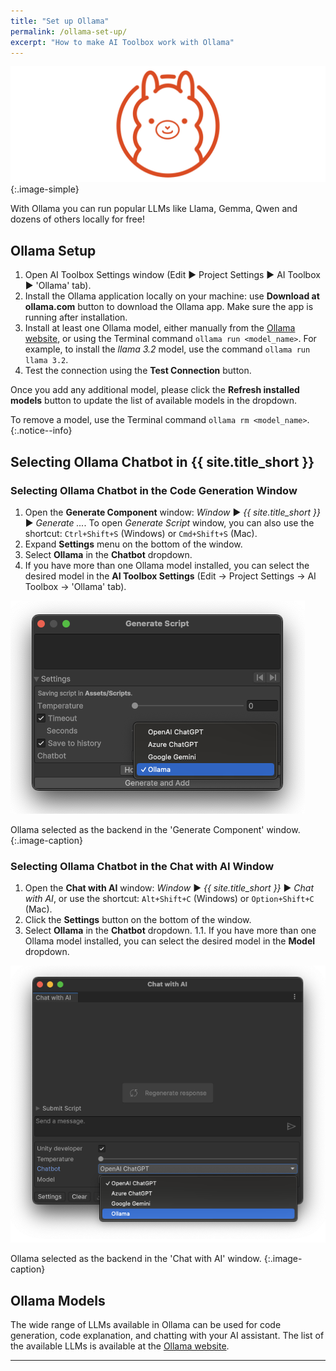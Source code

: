 ```yaml
---
title: "Set up Ollama"
permalink: /ollama-set-up/
excerpt: "How to make AI Toolbox work with Ollama"
---
```


![](../assets/images/landing/landing_icon_llm_wide.svg){:.image-simple}


With Ollama you can run popular LLMs like Llama, Gemma, Qwen and dozens of others locally for free!

## Ollama Setup

1. Open AI Toolbox Settings window (Edit ▶︎ Project Settings ▶︎ AI Toolbox ▶︎ 'Ollama' tab).
1. Install the Ollama application locally on your machine: use **Download at ollama.com** button to download the Ollama app. Make sure the app is running after installation.
1. Install at least one Ollama model, either manually from the [Ollama website](https://ollama.com/library), or using the Terminal command `ollama run <model_name>`. For example, to install the _llama 3.2_ model, use the command `ollama run llama 3.2`.
1. Test the connection using the **Test Connection** button.

Once you add any additional model, please click the **Refresh installed models** button to update the list of available models in the dropdown.

To remove a model, use the Terminal command `ollama rm <model_name>`.
{:.notice--info}

## Selecting Ollama Chatbot in {{ site.title_short }}

### Selecting Ollama Chatbot in the Code Generation Window

1. Open the **Generate Component** window: _Window_ ▶︎ _{{ site.title_short }}_ ▶︎ _Generate ..._. To open _Generate Script_ window, you can also use the shortcut: `Ctrl+Shift+S` (Windows) or `Cmd+Shift+S` (Mac).
1. Expand **Settings** menu on the bottom of the window.
1. Select **Ollama** in the **Chatbot** dropdown.
  1. If you have more than one Ollama model installed, you can select the desired model in the **AI Toolbox Settings** (Edit → Project Settings → AI Toolbox → 'Ollama' tab).

![](../assets/images/manual_images/ollama-backend-generate-code.png)

Ollama selected as the backend in the 'Generate Component' window.
{:.image-caption}

### Selecting Ollama Chatbot in the Chat with AI Window

1. Open the **Chat with AI** window: _Window_ ▶︎ _{{ site.title_short }}_ ▶︎ _Chat with AI_, or use the shortcut: `Alt+Shift+C` (Windows) or `Option+Shift+C` (Mac).
1. Click the **Settings** button on the bottom of the window.
1. Select **Ollama** in the **Chatbot** dropdown.
    1.1. If you have more than one Ollama model installed, you can select the desired model in the **Model** dropdown.

![](../assets/images/manual_images/ollama-backend-chat-with-ai.png)

Ollama selected as the backend in the 'Chat with AI' window.
{:.image-caption}


## Ollama Models

The wide range of LLMs available in Ollama can be used for code generation, code explanation, and chatting with your AI assistant.
The list of the available LLMs is available at the [Ollama website](https://ollama.com/library).

<!--
[*Gemini*](https://gemini.google.com/) (aka Bard) is a conversational generative artificial intelligence chatbot developed by Google, based on the state-of-the-art language models. {{ site.title_short }} integrates with *Gemini* to provide a seamless experience for generating code, explaining code, and chatting with your AI assistant.
-->

<!--
As of **{{ site.title_short }} ver 5.1.0** we have greatly simplified the setup process for *Gemini*. Now the setup generally takes just a few minutes and does not require any special knowledge or skills.
{:.notice--info}
-->

---

<!--
Setting up **Gemini** in {{ site.title_short }} consists of the following steps:

1. Set up a *Google Cloud project* using *Google AI Studio*,
1. Configure access to Gemini from Unity.

Let's go through these steps in detail.

## Set up a Google Cloud project

First, you need to create a *Google Cloud project* and get an *API key*.
This is a one-time process that takes a few minutes. After that, you can use Gemini in any {{ site.title_short }} project.

To do this, log into **Google AI Studio** and create and *API key* on the following page: [https://aistudio.google.com/app/apikey](https://aistudio.google.com/app/apikey){:target="_blank"}

![](../assets/images/manual_images/google-ai-studio-get-api-key.png){:.image-rounded width="450px"}

Google AI Studio "Get API key" page
{:.image-caption}

If you don't have a Google account, you will need to create one. You can use your existing email address or create a new one.
{:.notice--info}

You can either create a new project or use an existing one. In either case, *Google AI Studio* will automatically configure the project for you.

![](../assets/images/manual_images/google-ai-studio-create-api-key.png){:.image-rounded width="450px"}

Google AI Studio "Create API key" menu
{:.image-caption}

Once you have created the *API key*, save it to use in the next step.

## Configure access to Gemini from Unity

Now you need to set up access to the project from your Unity Editor.

1. In Unity, go to **Edit > Project Settings**.
1. Select **{{ site.title_short }}** from the list on the left.
1. Under **Google Gemini** tab, paste the *API key* you obtained in the previous step into the **API Key** field.  
![](../assets/images/manual_images/google-gemini-settings.png){:.image-rounded}

Gemini settings in {{ site.title_short }}
{:.image-caption}

**Done!** You can now use Gemini in your Unity project to generate scripts, explain code, chat with your AI assistant, etc. To do this, simply select *Google Gemini* in the *Chatbot* dropdown in the code generation window or the chat window.
-->